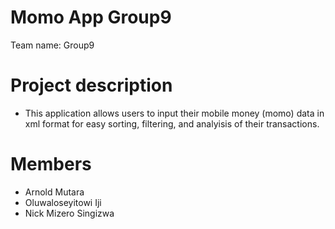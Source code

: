 # Momo App Group9
Team name: Group9
# Project description
- This application allows users to input their mobile money (momo) data in xml format for easy sorting, filtering, and analyisis of their transactions.
# Members
- Arnold Mutara
- Oluwaloseyitowi Iji
- Nick Mizero Singizwa

